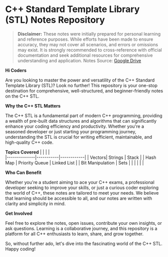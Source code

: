 # C++ Standard Template Library  (STL) Notes Repository
> **Disclaimer:** These notes were initially prepared for personal learning and reference purposes. While efforts have been made to ensure accuracy, they may not cover all scenarios, and errors or omissions may exist. It is strongly recommended to cross-reference with official documentation and seek additional resources for comprehensive understanding and application.
> Notes Source:  [Google Drive](https://drive.google.com/drive/folders/18WVVMraTw0T_LLcmEXmn0Qet3z_bRc1e?usp=drive_link)


**Hi Coders**

Are you looking to master the power and versatility of the C++ Standard Template Library (STL)? Look no further! This repository is your one-stop destination for comprehensive, well-structured, and beginner-friendly notes on the C++ STL.

**Why the C++ STL Matters**

The C++ STL is a fundamental part of modern C++ programming, providing a wealth of pre-built data structures and algorithms that can significantly enhance your coding efficiency and productivity. Whether you're a seasoned developer or just starting your programming journey, understanding the STL is crucial for writing efficient, maintainable, and high-quality C++ code.

**Topics Covered**
|              |           |            |         
|--------------|-----------|------------|
| Vectors| Strings | Stack | 
| Hash Map |  Priority Queue | Linked List       | 
| Bit Manipulation | Sets  |      | 
|   |  |     |




**Who Can Benefit**

Whether you're a student aiming to ace your C++ exams, a professional developer seeking to improve your skills, or just a curious coder exploring the world of C++, these notes are tailored to meet your needs. We believe that learning should be accessible to all, and our notes are written with clarity and simplicity in mind.

**Get Involved**

Feel free to explore the notes, open issues, contribute your own insights, or ask questions. Learning is a collaborative journey, and this repository is a platform for all C++ enthusiasts to learn, share, and grow together.

So, without further ado, let's dive into the fascinating world of the C++ STL. Happy coding!
